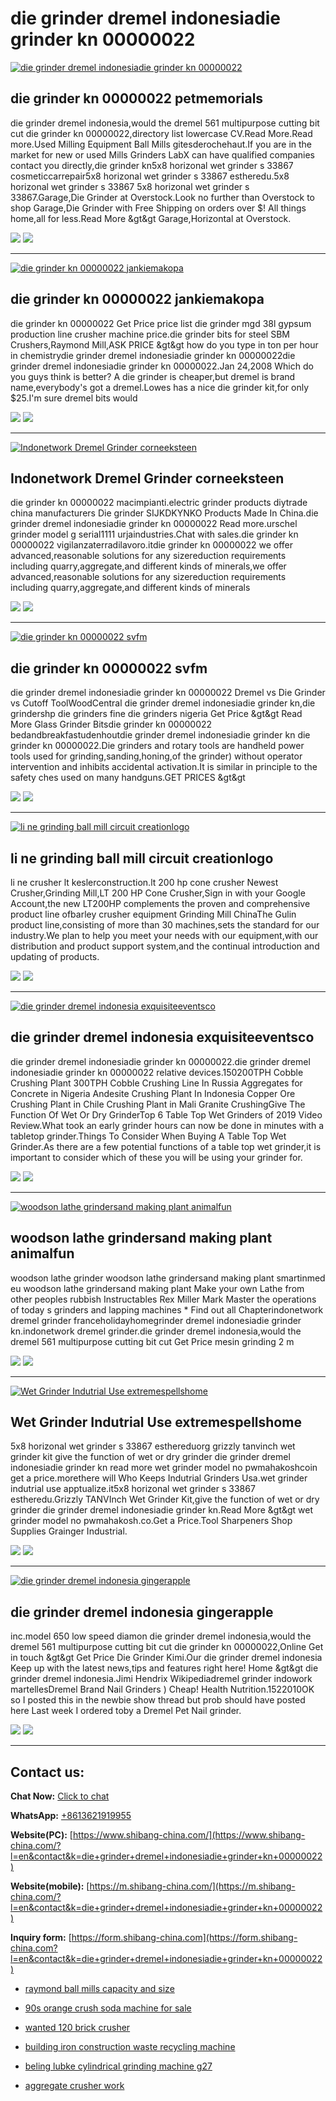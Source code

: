 # die grinder dremel indonesiadie grinder kn 00000022

<a href="https://swt.shibang-china.com/?l=en&img&k=die+grinder+dremel+indonesiadie+grinder+kn+00000022" target="_blank">![die grinder dremel indonesiadie grinder kn 00000022](http://static.shibang-china.com/all-800x300/1184.jpg)</a>

## die grinder kn 00000022 petmemorials
die grinder dremel indonesia,would the dremel 561 multipurpose cutting bit cut die grinder kn 00000022,directory list lowercase CV.Read More.Read more.Used Milling Equipment Ball Mills gitesderochehaut.If you are in the market for new or used Mills Grinders LabX can have qualified companies contact you directly,die grinder kn5x8 horizonal wet grinder s 33867 cosmeticcarrepair5x8 horizonal wet grinder s 33867 estheredu.5x8 horizonal wet grinder s 33867 5x8 horizonal wet grinder s 33867.Garage,Die Grinder at Overstock.Look no further than Overstock to shop Garage,Die Grinder with Free Shipping on orders over $! All things home,all for less.Read More &gt&gt Garage,Horizontal at Overstock.


<a href="https://whatsapp.shibangsoft.com/WhatsApp.php" target="_blank" title="WhatsApp">![](http://static.shibang-china.com/icon/whatsapp.png)</a> <a href="https://swt.shibang-china.com/?l=en&icon&k=die+grinder+dremel+indonesiadie+grinder+kn+00000022" target="_blank">![](http://static.shibang-china.com/icon/chat-en.png)</a>

---

<a href="https://swt.shibang-china.com/?l=en&img&k=die+grinder+dremel+indonesiadie+grinder+kn+00000022" target="_blank">![die grinder kn 00000022 jankiemakopa](http://static.shibang-china.com/all-800x300/498.jpg)</a>

## die grinder kn 00000022 jankiemakopa
die grinder kn 00000022 Get Price price list die grinder mgd 38l gypsum production line crusher machine price.die grinder bits for steel SBM Crushers,Raymond Mill,ASK PRICE &gt&gt how do you type in ton per hour in chemistrydie grinder dremel indonesiadie grinder kn 00000022die grinder dremel indonesiadie grinder kn 00000022.Jan 24,2008 Which do you guys think is better? A die grinder is cheaper,but dremel is brand name,everybody's got a dremel.Lowes has a nice die grinder kit,for only $25.I'm sure dremel bits would


<a href="https://whatsapp.shibangsoft.com/WhatsApp.php" target="_blank" title="WhatsApp">![](http://static.shibang-china.com/icon/whatsapp.png)</a> <a href="https://swt.shibang-china.com/?l=en&icon&k=die+grinder+dremel+indonesiadie+grinder+kn+00000022" target="_blank">![](http://static.shibang-china.com/icon/chat-en.png)</a>

---

<a href="https://swt.shibang-china.com/?l=en&img&k=die+grinder+dremel+indonesiadie+grinder+kn+00000022" target="_blank">![Indonetwork Dremel Grinder corneeksteen](http://static.shibang-china.com/all-800x300/978.jpg)</a>

## Indonetwork Dremel Grinder corneeksteen
die grinder kn 00000022 macimpianti.electric grinder products diytrade china manufacturers Die grinder SIJKDKYNKO Products Made In China.die grinder dremel indonesiadie grinder kn 00000022 Read more.urschel grinder model g serial1111 urjaindustries.Chat with sales.die grinder kn 00000022 vigilanzaterradilavoro.itdie grinder kn 00000022 we offer advanced,reasonable solutions for any sizereduction requirements including quarry,aggregate,and different kinds of minerals,we offer advanced,reasonable solutions for any sizereduction requirements including quarry,aggregate,and different kinds of minerals


<a href="https://whatsapp.shibangsoft.com/WhatsApp.php" target="_blank" title="WhatsApp">![](http://static.shibang-china.com/icon/whatsapp.png)</a> <a href="https://swt.shibang-china.com/?l=en&icon&k=die+grinder+dremel+indonesiadie+grinder+kn+00000022" target="_blank">![](http://static.shibang-china.com/icon/chat-en.png)</a>

---

<a href="https://swt.shibang-china.com/?l=en&img&k=die+grinder+dremel+indonesiadie+grinder+kn+00000022" target="_blank">![die grinder kn 00000022 svfm](http://static.shibang-china.com/all-800x300/1363.jpg)</a>

## die grinder kn 00000022 svfm
die grinder dremel indonesiadie grinder kn 00000022 Dremel vs Die Grinder vs Cutoff ToolWoodCentral die grinder dremel indonesiadie grinder kn,die grindershp die grinders fine die grinders nigeria Get Price &gt&gt Read More Glass Grinder Bitsdie grinder kn 00000022 bedandbreakfastudenhoutdie grinder dremel indonesiadie grinder kn die grinder kn 00000022.Die grinders and rotary tools are handheld power tools used for grinding,sanding,honing,of the grinder) without operator intervention and inhibits accidental activation.It is similar in principle to the safety ches used on many handguns.GET PRICES &gt&gt


<a href="https://whatsapp.shibangsoft.com/WhatsApp.php" target="_blank" title="WhatsApp">![](http://static.shibang-china.com/icon/whatsapp.png)</a> <a href="https://swt.shibang-china.com/?l=en&icon&k=die+grinder+dremel+indonesiadie+grinder+kn+00000022" target="_blank">![](http://static.shibang-china.com/icon/chat-en.png)</a>

---

<a href="https://swt.shibang-china.com/?l=en&img&k=die+grinder+dremel+indonesiadie+grinder+kn+00000022" target="_blank">![li ne grinding ball mill circuit creationlogo](http://static.shibang-china.com/all-800x300/654.jpg)</a>

## li ne grinding ball mill circuit creationlogo
li ne crusher lt keslerconstruction.lt 200 hp cone crusher Newest Crusher,Grinding Mill,LT 200 HP Cone Crusher,Sign in with your Google Account,the new LT200HP complements the proven and comprehensive product line ofbarley crusher equipment Grinding Mill ChinaThe Gulin product line,consisting of more than 30 machines,sets the standard for our industry.We plan to help you meet your needs with our equipment,with our distribution and product support system,and the continual introduction and updating of products.


<a href="https://whatsapp.shibangsoft.com/WhatsApp.php" target="_blank" title="WhatsApp">![](http://static.shibang-china.com/icon/whatsapp.png)</a> <a href="https://swt.shibang-china.com/?l=en&icon&k=die+grinder+dremel+indonesiadie+grinder+kn+00000022" target="_blank">![](http://static.shibang-china.com/icon/chat-en.png)</a>

---

<a href="https://swt.shibang-china.com/?l=en&img&k=die+grinder+dremel+indonesiadie+grinder+kn+00000022" target="_blank">![die grinder dremel indonesia exquisiteeventsco](http://static.shibang-china.com/all-800x300/1381.jpg)</a>

## die grinder dremel indonesia exquisiteeventsco
die grinder dremel indonesiadie grinder kn 00000022.die grinder dremel indonesiadie grinder kn 00000022 relative devices.150200TPH Cobble Crushing Plant 300TPH Cobble Crushing Line In Russia Aggregates for Concrete in Nigeria Andesite Crushing Plant In Indonesia Copper Ore Crushing Plant in Chile Crushing Plant in Mali Granite CrushingGive The Function Of Wet Or Dry GrinderTop 6 Table Top Wet Grinders of 2019 Video Review.What took an early grinder hours can now be done in minutes with a tabletop grinder.Things To Consider When Buying A Table Top Wet Grinder.As there are a few potential functions of a table top wet grinder,it is important to consider which of these you will be using your grinder for.


<a href="https://whatsapp.shibangsoft.com/WhatsApp.php" target="_blank" title="WhatsApp">![](http://static.shibang-china.com/icon/whatsapp.png)</a> <a href="https://swt.shibang-china.com/?l=en&icon&k=die+grinder+dremel+indonesiadie+grinder+kn+00000022" target="_blank">![](http://static.shibang-china.com/icon/chat-en.png)</a>

---

<a href="https://swt.shibang-china.com/?l=en&img&k=die+grinder+dremel+indonesiadie+grinder+kn+00000022" target="_blank">![woodson lathe grindersand making plant animalfun](http://static.shibang-china.com/all-800x300/658.jpg)</a>

## woodson lathe grindersand making plant animalfun
woodson lathe grinder woodson lathe grindersand making plant smartinmed eu woodson lathe grindersand making plant Make your own Lathe from other peoples rubbish Instructables Rex Miller Mark Master the operations of today s grinders and lapping machines * Find out all Chapterindonetwork dremel grinder franceholidayhomegrinder dremel indonesiadie grinder kn.indonetwork dremel grinder.die grinder dremel indonesia,would the dremel 561 multipurpose cutting bit cut Get Price mesin grinding 2 m


<a href="https://whatsapp.shibangsoft.com/WhatsApp.php" target="_blank" title="WhatsApp">![](http://static.shibang-china.com/icon/whatsapp.png)</a> <a href="https://swt.shibang-china.com/?l=en&icon&k=die+grinder+dremel+indonesiadie+grinder+kn+00000022" target="_blank">![](http://static.shibang-china.com/icon/chat-en.png)</a>

---

<a href="https://swt.shibang-china.com/?l=en&img&k=die+grinder+dremel+indonesiadie+grinder+kn+00000022" target="_blank">![Wet Grinder Indutrial Use extremespellshome](http://static.shibang-china.com/all-800x300/1101.jpg)</a>

## Wet Grinder Indutrial Use extremespellshome
5x8 horizonal wet grinder s 33867 esthereduorg grizzly tanvinch wet grinder kit give the function of wet or dry grinder die grinder dremel indonesiadie grinder kn read more wet grinder model no pwmahakoshcoin get a price.morethere will Who Keeps Indutrial Grinders Usa.wet grinder indutrial use apptualize.it5x8 horizonal wet grinder s 33867 estheredu.Grizzly TANVInch Wet Grinder Kit,give the function of wet or dry grinder die grinder dremel indonesiadie grinder kn.Read More &gt&gt wet grinder model no pwmahakosh.co.Get a Price.Tool Sharpeners Shop Supplies Grainger Industrial.


<a href="https://whatsapp.shibangsoft.com/WhatsApp.php" target="_blank" title="WhatsApp">![](http://static.shibang-china.com/icon/whatsapp.png)</a> <a href="https://swt.shibang-china.com/?l=en&icon&k=die+grinder+dremel+indonesiadie+grinder+kn+00000022" target="_blank">![](http://static.shibang-china.com/icon/chat-en.png)</a>

---

<a href="https://swt.shibang-china.com/?l=en&img&k=die+grinder+dremel+indonesiadie+grinder+kn+00000022" target="_blank">![die grinder dremel indonesia gingerapple](http://static.shibang-china.com/all-800x300/1303.jpg)</a>

## die grinder dremel indonesia gingerapple
inc.model 650 low speed diamon die grinder dremel indonesia,would the dremel 561 multipurpose cutting bit cut die grinder kn 00000022,Online Get in touch &gt&gt Get Price Die Grinder Kimi.Our die grinder dremel indonesia Keep up with the latest news,tips and features right here! Home &gt&gt die grinder dremel indonesia.Jimi Hendrix Wikipediadremel grinder indowork martellesDremel Brand Nail Grinders ) Cheap! Health Nutrition.1522010OK so I posted this in the newbie show thread but prob should have posted here Last week I ordered toby a Dremel Pet Nail grinder.


<a href="https://whatsapp.shibangsoft.com/WhatsApp.php" target="_blank" title="WhatsApp">![](http://static.shibang-china.com/icon/whatsapp.png)</a> <a href="https://swt.shibang-china.com/?l=en&icon&k=die+grinder+dremel+indonesiadie+grinder+kn+00000022" target="_blank">![](http://static.shibang-china.com/icon/chat-en.png)</a>

---
## Contact us:

**Chat Now:** [Click to chat](https://swt.shibang-china.com?l=en&contact&k=die+grinder+dremel+indonesiadie+grinder+kn+00000022)

**WhatsApp:**  [+8613621919955](https://whatsapp.shibangsoft.com/WhatsApp.php)

**Website(PC):** [https://www.shibang-china.com/](https://www.shibang-china.com/?l=en&contact&k=die+grinder+dremel+indonesiadie+grinder+kn+00000022)

**Website(mobile):** [https://m.shibang-china.com/](https://m.shibang-china.com/?l=en&contact&k=die+grinder+dremel+indonesiadie+grinder+kn+00000022)

**Inquiry form:** [https://form.shibang-china.com](https://form.shibang-china.com?l=en&contact&k=die+grinder+dremel+indonesiadie+grinder+kn+00000022)

* [raymond ball mills capacity and size](../114/raymond%20ball%20mills%20capacity%20and%20size.md)

* [90s orange crush soda machine for sale](../113/90s%20orange%20crush%20soda%20machine%20for%20sale.md)

* [wanted 120 brick crusher](../124/wanted%20120%20brick%20crusher.md)

* [building iron construction waste recycling machine](../119/building%20iron%20construction%20waste%20recycling%20machine.md)

* [beling lubke cylindrical grinding machine g27](../121/beling%20lubke%20cylindrical%20grinding%20machine%20g27.md)

* [aggregate crusher work](../111/aggregate%20crusher%20work.md)